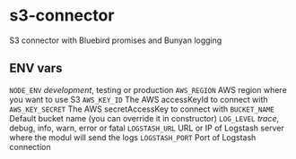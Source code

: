 # s3-connector
S3 connector with Bluebird promises and Bunyan logging

## ENV vars
`NODE_ENV` *development*, testing or production
`AWS_REGION` AWS region where you want to use S3
`AWS_KEY_ID` The AWS accessKeyId to connect with
`AWS_KEY_SECRET` The AWS secretAccessKey to connect with
`BUCKET_NAME` Default bucket name (you can override it in constructor)
`LOG_LEVEL` *trace*, debug, info, warn, error or fatal
`LOGSTASH_URL` URL or IP of Logstash server where the modul will send the logs
`LOGSTASH_PORT` Port of Logstash connection
